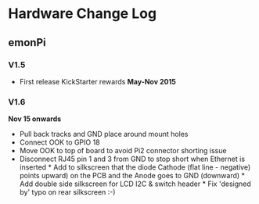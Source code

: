 # Hardware Change Log

## emonPi

### V1.5
    
* First release KickStarter rewards **May-Nov 2015**

### V1.6 

**Nov 15 onwards**

   * Pull back tracks and GND place around mount holes
   * Connect OOK to GPIO 18
   * Move OOK to top of board to avoid Pi2 connector shorting issue
   * Disconnect RJ45 pin 1 and 3 from GND to stop short when Ethernet is inserted
    * Add to silkscreen that the diode Cathode (flat line - negative) points upward) on the PCB and the Anode goes to GND (downward)
    * Add double side silkscreen for LCD I2C & switch header
    * Fix 'designed by' typo on rear silkscreen :-)

